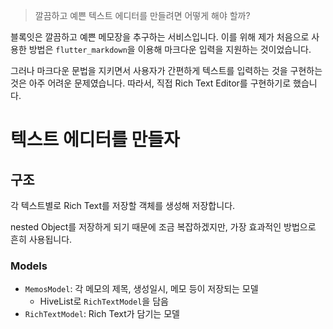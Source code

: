 > 깔끔하고 예쁜 텍스트 에디터를 만들려면 어떻게 해야 할까?

블록잇은 깔끔하고 예쁜 메모장을 추구하는 서비스입니다. 이를 위해 제가 처음으로 사용한 방법은 `flutter_markdown`을 이용해 마크다운 입력을 지원하는 것이었습니다.

그러나 마크다운 문법을 지키면서 사용자가 간편하게 텍스트를 입력하는 것을 구현하는 것은 아주 어려운 문제였습니다. 따라서, 직접 Rich Text Editor를 구현하기로 했습니다.

# 텍스트 에디터를 만들자

## 구조

각 텍스트별로 Rich Text를 저장할 객체를 생성해 저장합니다.

nested Object를 저장하게 되기 때문에 조금 복잡하겠지만, 가장 효과적인 방법으로 흔히 사용됩니다.

### Models

- `MemosModel`: 각 메모의 제목, 생성일시, 메모 등이 저장되는 모델
  - HiveList로 `RichTextModel`을 담음
- `RichTextModel`: Rich Text가 담기는 모델
